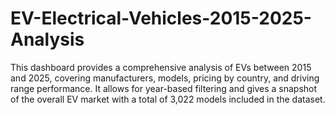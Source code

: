 # EV-Electrical-Vehicles-2015-2025-Analysis
This dashboard provides a comprehensive analysis of EVs between 2015 and 2025, covering manufacturers, models, pricing by country, and driving range performance. It allows for year-based filtering and gives a snapshot of the overall EV market with a total of 3,022 models included in the dataset.
